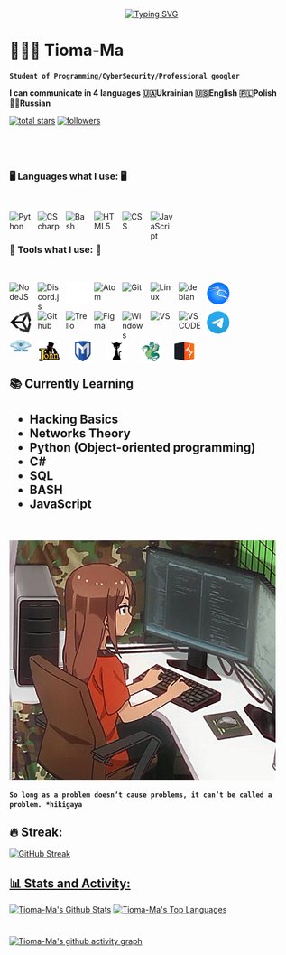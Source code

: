 
<p align="center">
    <a href="https://github.com/Tioma-Ma">
      <img src="https://readme-typing-svg.demolab.com?font=Titillium+Web+&pause=1000&center=true&width=435&lines=Always+learning+something+new+for+me;My+best+skill+it+a+googling;I+think+I+should+change+this+text;I'm+not+a+magician+I'm+just+learning" alt="Typing SVG" />
  </a>
</p>

# 🧑🏻‍💻 Tioma-Ma

**`Student of Programming/CyberSecurity/Professional googler`**

**I can communicate in 4 languages 🇺🇦Ukrainian 🇺🇸English 🇵🇱Polish 🏳️‍⚧️Russian**

  
  <a href="https://github.com/Tioma-Ma?tab=repositories&sort=stargazers">
    <img alt="total stars" title="Total stars on GitHub" src="https://custom-icon-badges.demolab.com/github/stars/Tioma-Ma?color=55960c&style=for-the-badge&labelColor=488207&logo=star"/></a>
   <a href="https://github.com/Tioma-Ma?tab=followers">
    <img alt="followers" title="Follow me on Github" src="https://custom-icon-badges.demolab.com/github/followers/Tioma-Ma?color=236ad3&labelColor=1155ba&style=for-the-badge&logo=person-add&label=Follow&logoColor=white"/></a>
    
#

<br />

### 🖥️ Languages what I use: 🖥️ ###
<br />
<p>
<img align="left" alt="Python" width="40px" style="padding-right:10px;" img src="https://cdn.jsdelivr.net/gh/devicons/devicon/icons/python/python-original.svg" />
<img align="left" alt="CScharp" width="40px" style="padding-right:10px;" img src="https://cdn.jsdelivr.net/gh/devicons/devicon/icons/csharp/csharp-line.svg" />
<img align="left" alt="Bash" width="40px" style="padding-right:10px;" img src="https://upload.wikimedia.org/wikipedia/commons/4/4b/Bash_Logo_Colored.svg" />
<img align="left" alt="HTML5" width="40px" style="padding-right:10px;" img src="https://cdn.jsdelivr.net/gh/devicons/devicon/icons/html5/html5-original.svg" />
<img align="left" alt="CSS" width="40px" style="padding-right:10px;" img src="https://cdn.jsdelivr.net/gh/devicons/devicon/icons/css3/css3-original.svg" />

<img align="left" alt="JavaScript" width="40px" style="padding-right:10px;" img src="https://cdn.jsdelivr.net/gh/devicons/devicon/icons/javascript/javascript-original.svg" />
</p>
<br />
<br />

### 🧰 Tools what I use: 🧰 ###

<br />
<p>

<img align="left" alt="NodeJS" width="40px" style="padding-right:10px;" img src="https://cdn.jsdelivr.net/gh/devicons/devicon/icons/nodejs/nodejs-plain.svg" />
<img align="left" alt="Discord.js" width="40px" style="padding-right:10px;" img src="https://camo.githubusercontent.com/36dddbf2f91241b3bf4b31af97c6fde92f911ba621c5dae84cd3f6cdff6f4d0c/68747470733a2f2f6b6f79612e67672f6173736574732f696d672f646973636f72646a732d6c6f676f2e706e67" />
<img align="left" alt="OpemaiAPI" width="40px" style="padding-right:10px;" img src="https://github.com/Eltertate/Eltertate/blob/main/image.png?raw=true" />
<img align="left" alt="Atom" width="40px" style="padding-right:10px;" img src="https://seeklogo.com/images/A/atom-logo-19BD90FF87-seeklogo.com.png" />
<img align="left" alt="Git" width="40px" style="padding-right:10px;" img src="https://cdn.jsdelivr.net/gh/devicons/devicon/icons/git/git-original.svg" />

<img align="left" alt="Linux" width="40px" style="padding-right:10px;" img src="https://cdn.jsdelivr.net/gh/devicons/devicon/icons/linux/linux-original.svg"/>
<img align="left" alt="debian" width="40px" style="padding-right:10px;" img src="https://cdn.jsdelivr.net/gh/devicons/devicon/icons/debian/debian-original.svg" />
<img align="left" alt="Kali" width="40px" style="padding-right:10px;" img src="https://github.com/Tioma-Ma/Tioma-Ma/blob/main/kali-linux-logo-AED181186E-seeklogo.com.png" />


  
<br />
<br />
<br />
  
<img align="left" alt="Unity" width="40px" style="padding-right:10px;" img src="https://github.com/Tioma-Ma/Tioma-Ma/blob/main/Unity_Logo.png" />
<img align="left" alt="Github" width="40px" style="padding-right:10px;" img src="https://cdn.jsdelivr.net/gh/devicons/devicon/icons/github/github-original.svg" />
<img align="left" alt="Trello" width="40px" style="padding-right:10px;" img src="https://cdn.jsdelivr.net/gh/devicons/devicon/icons/trello/trello-plain.svg" />
<img align="left" alt="Figma" width="40px" style="padding-right:10px;" img src="https://cdn.jsdelivr.net/gh/devicons/devicon/icons/figma/figma-original.svg" />
<img align="left" alt="Windows" width="40px" style="padding-right:10px;" img src="https://cdn.jsdelivr.net/gh/devicons/devicon/icons/windows8/windows8-original.svg" />
<img align="left" alt="VS" width="40px" style="padding-right:10px;" img src="https://cdn.jsdelivr.net/gh/devicons/devicon/icons/visualstudio/visualstudio-plain.svg" />
<img align="left" alt="VSCODE" width="40px" style="padding-right:10px;" img src="https://cdn.jsdelivr.net/gh/devicons/devicon/icons/vscode/vscode-original.svg" />

<img align="left" alt="Telegram" width="40px" style="padding-right:10px;" img src="https://github.com/Tioma-Ma/Tioma-Ma/blob/main/5968804.png" />

<br />
<br />
<br />

<img align="left" alt="Nmap" width="40px" style="padding-right:10px;" img src="https://github.com/Tioma-Ma/Tioma-Ma/blob/main/sitelogo-nmap-1680x900.png"/>
<img align="left" alt="John" width="40px" style="padding-right:20px;" img src="https://github.com/Tioma-Ma/Tioma-Ma/blob/main/john-logo.png" />
<img align="left" alt="Metasploit" width="40px" style="padding-right:20px;" img src="https://github.com/Tioma-Ma/Tioma-Ma/blob/main/metasploit-framework-logo.svg.png" />
<img align="left" alt="Hashcat" width="40px" style="padding-right:20px;" img src="https://github.com/Tioma-Ma/Tioma-Ma/blob/main/hashcat-logo.svg" />
<img align="left" alt="Hydra" width="40px" style="padding-right:20px;" img src="https://github.com/Tioma-Ma/Tioma-Ma/blob/main/hydra-logo.svg"/>
<img align="left" alt="Burp Suite" width="40px" style="padding-right:20px;" img src="https://github.com/Tioma-Ma/Tioma-Ma/blob/main/burpsuite-logo.svg"/>


<br />
<br />

<h2>📚 Currently Learning</h2>

<h2>

* Hacking Basics
* Networks Theory
* Python (Object-oriented programming)
* C#
* SQL
* BASH
* JavaScript

</h2>

<br />

![wallpaper-anime](https://github.com/Tioma-Ma/Tioma-Ma/blob/main/new-game-ahagon-umiko-programming.gif)

**`So long as a problem doesn’t cause problems, it can’t be called a problem. *hikigaya`**

<h2>🔥 Streak: </h2>

[![GitHub Streak](https://streak-stats.demolab.com?user=Tioma-Ma&theme=github-dark-blue)](https://git.io/streak-stats) <a href="https://github.com/Tioma-Ma/github-readme-stats">

<h2>📊 Stats and Activity:</h2>
  
<a href="https://github.com/Tioma-Ma/github-readme-stats"><img alt="Tioma-Ma's Github Stats" src="https://denvercoder1-github-readme-stats.vercel.app/api/?username=Tioma-Ma&show_icons=true&include_all_commits=true&count_private=true&theme=github_dark" width="450px" height="192px"/></a>
  <a href="https://github.com/Tioma-Ma/github-readme-stats"><img alt="Tioma-Ma's Top Languages" src="https://denvercoder1-github-readme-stats.vercel.app/api/top-langs/?username=Tioma-Ma&langs_count=8&layout=compact&theme=github_dark" width="375px" height="192px"/></a>
  
#
 
[![Tioma-Ma's github activity graph](https://github-readme-activity-graph.cyclic.app/graph?username=Tioma-Ma&theme=react-dark)](https://github.com/Tioma-Ma/github-readme-activity-graph)
 
 
 
